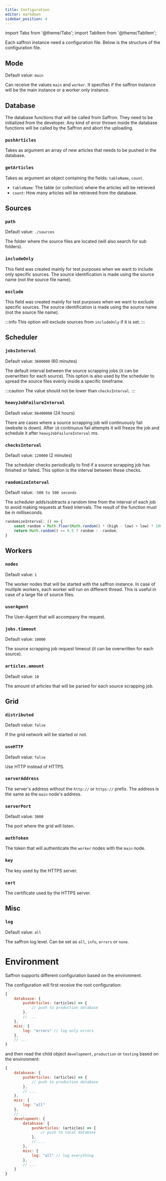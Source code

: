 ```yaml
---
title: Configuration
editor: markdown
sidebar_position: 4
---
```


import Tabs from '@theme/Tabs';
import TabItem from '@theme/TabItem';

Each saffron instance need a configuration file. Below is the structure of the configuration file.

## Mode
Default value: `main`

Can receive the values `main` and `worker`. It specifies if the saffron instance will be the main instance
or a worker only instance.

## Database
The database functions that will be called from Saffron. They need to be initialized from the developer.
Any kind of error thrown inside the database functions will be called by the Saffron and abort the uploading.

### `pushArticles`
Takes as argument an array of new articles that needs to be pushed in the database.

### `getArticles`
Takes as argument an object containing the fields: `tableName`, `count`.
* `tableName`: The table (or collection) where the articles will be retrieved
* `count`: How many articles will be retrieved from the database.

## Sources

### `path`
Default value: `./sources`

The folder where the source files are located (will also search for sub folders).

### `includeOnly`
This field was created mainly for test purposes when we want to include only specific sources.
The source identification is made using the source name (not the source file name).

### `exclude`
This field was created mainly for test purposes when we want to exclude specific sources.
The source identification is made using the source name (not the source file name).

:::info
This option will exclude sources from `includeOnly` if it is set.
:::


## Scheduler

### `jobsInterval`
Default value: `3600000` (60 minutes)

The default interval between the source scrapping jobs (it can be overwritten for each source).
This option is also used by the scheduler to spread the source files evenly inside a specific timeframe.

:::caution
The value should not be lower than `checksInterval`.
:::

### `heavyJobFailureInterval`
Default value: `86400000` (24 hours)

There are cases where a source scrapping job will continuously fail (website is down).
After `10` continuous fail attempts it will freeze the job and schedule it after `heavyJobFailureInterval` ms.

### `checksInterval`
Default value: `120000` (2 minutes)

The scheduler checks periodically to find if a source scrapping job has finished or failed.
This option is the interval between these checks. 

### `randomizeInterval`
Default value: `-500 to 500 seconds`

The scheduler adds/subtracts a random time from the interval of each job to avoid making
requests at fixed intervals. The result of the function must be in milliseconds.

```javascript
randomizeInterval: () => {
    const random = Math.floor(Math.random() * (high - low) + low) * 1000;
    return Math.random() >= 0.5 ? random : -random;
}
```

## Workers

### `nodes`
Default value: `1`

The worker nodes that will be started with the saffron instance. In case of multiple workers,
each worker will run on different thread. This is useful in case of a large file of source files.

### `userAgent`
The User-Agent that will accompany the request.

### `jobs.timeout`
Default value: `10000`

The source scrapping job request timeout (it can be overwritten for each source).

### `articles.amount`
Default value: `10`

The amount of articles that will be parsed for each source scrapping job.

## Grid
### `distributed`
Default value: `false`

If the grid network will be started or not.

### `useHTTP`
Default value: `false`

Use HTTP instead of HTTPS.

### `serverAddress`
The server's address without the `http://` or `https://` prefix.
The address is the same as the `main` node's address.

### `serverPort`
Default value: `3000`

The port where the grid will listen.

### `authToken`
The token that will authenticate the `worker` nodes with the `main` node.

### `key`
The key used by the HTTPS server.

### `cert`
The certificate used by the HTTPS server.

## Misc
### `log`
Default value: `all`

The saffron log level. Can be set as `all`, `info`, `errors` or `none`.

# Environment
Saffron supports different configuration based on the environment.

The configuration will first receive the root configuration:
```javascript
{
    databsase: {
        pushArticles: (articles) => {
            // push to production database
        },
        // ...
    },
    misc: {
        log: "errors" // log only errors
    },
    // ...
}
```

and then read the child object `development`, `production` or `testing` based on the environment:

```javascript
{
    databsase: {
        pushArticles: (articles) => {
            // push to production database
        },
        // ...
    },
    misc: {
        log: "all"
    },
    // ...
    development: {
        databsase: {
            pushArticles: (articles) => {
                // push to local database
            },
            // ...
        },
        misc: {
            log: "all" // log everything
        },
        // ...
    }
}
```

